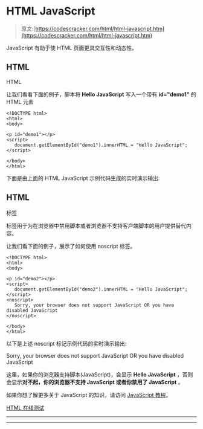 # HTML JavaScript

> 原文:[https://codescracker.com/html/html-javascript.htm](https://codescracker.com/html/html-javascript.htm)

JavaScript 有助于使 HTML 页面更具交互性和动态性。

## HTML 

HTML 

让我们看看下面的例子，脚本将 **Hello JavaScript** 写入一个带有 **id="demo1"** 的 HTML 元素

```
<!DOCTYPE html>
<html>
<body>

<p id="demo1"></p>
<script>
   document.getElementById("demo1").innerHTML = "Hello JavaScript";
</script> 

</body>
</html>
```

下面是由上面的 HTML JavaScript 示例代码生成的实时演示输出:

## HTML

<noscript>标签</noscript>

<noscript>标签用于为在浏览器中禁用脚本或者浏览器不支持客户端脚本的用户提供替代内容。</noscript>

让我们看下面的例子，展示了如何使用 noscript 标签。

```
<!DOCTYPE html>
<html>
<body>

<p id="demo2"></p>
<script>
   document.getElementById("demo2").innerHTML = "Hello JavaScript";
</script> 
<noscript>
   Sorry, your browser does not support JavaScript OR you have disabled JavaScript
</noscript>

</body>
</html>
```

以下是上述 noscript 标记示例代码的实时演示输出:

<noscript>Sorry, your browser does not support JavaScript OR you have disabled JavaScript</noscript>

这里，如果你的浏览器支持脚本(JavaScript)，会显示 **Hello JavaScript** ，否则 会显示**对不起，你的浏览器不支持 JavaScript 或者你禁用了 JavaScript** 。

如果你想了解更多关于 JavaScript 的知识，请访问 [JavaScript 教程](/js/index.htm)。

[HTML 在线测试](/exam/showtest.php?subid=4)

* * *

* * *